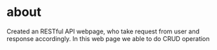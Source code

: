 # about 
Created an RESTful API webpage, who take request from user and response accordingly.
In this web page we able to do CRUD operation